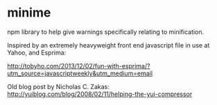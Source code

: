 minime
======

npm library to help give warnings specifically relating to minification.

Inspired by an extremely heavyweight front end javascript file in use at Yahoo, and Esprima:

http://tobyho.com/2013/12/02/fun-with-esprima/?utm_source=javascriptweekly&utm_medium=email

Old blog post by Nicholas C. Zakas: http://yuiblog.com/blog/2008/02/11/helping-the-yui-compressor
